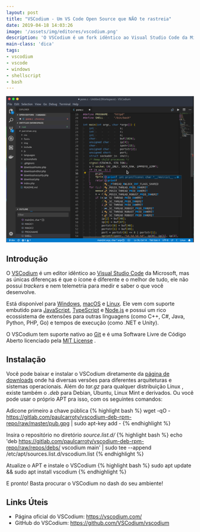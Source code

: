 ```yaml
---
layout: post
title: "VSCodium - Um VS Code Open Source que NÃO te rastreia"
date: 2019-04-18 14:03:26
image: '/assets/img/editores/vscodium.png'
description: 'O VSCodium é um fork idêntico ao Visual Studio Code da Microsoft, somente com o ícone diferente.'
main-class: 'dica'
tags:
- vscodium
- vscode
- windows
- shellscript
- bash
---
```


![VSCodium - Um VS Code Open Source que NÃO te rasrtreia](/assets/img/editores/vscodium.png)

## Introdução

O [VSCodium](https://vscodium.com/) é um editor idêntico ao [Visual Studio Code](https://code.visualstudio.com/) da Microsoft, mas as únicas diferenças é que o ícone é diferente e o melhor de tudo, ele não possui *trackers* e nem telemetria para medir e saber o que você desenvolve.

Está disponível para [Windows](http://terminalroot.com.br/2019/04/como-acessar-o-windows-pelo-linux-com-metasploit.html), [macOS](http://terminalroot.com.br/2018/03/como-instalar-o-mac-os-x-em-virtualbox-no-linux.html) e [Linux](http://cse.google.com.br/cse?cx=004473188612396442360:qs2ekmnkweq&q=Linux). Ele vem com suporte embutido para [JavaScript](http://terminalroot.com.br/2018/01/rodando-javascript-via-terminal-e-shell-via-js.html), [TypeScript](https://www.typescriptlang.org/) e [Node.js](https://nodejs.org) e possui um rico ecossistema de extensões para outras linguagens (como C++, C#, Java, Python, PHP, Go) e tempos de execução (como .NET e Unity).

O VSCodium tem suporte nativo ao [Git](http://terminalroot.com.br/git) e é uma Software Livre de Código Aberto licenciado pela [MIT License](https://opensource.org/licenses/MIT) .

## Instalação

Você pode baixar e instalar o VSCodium diretamente da [página de downloads](https://github.com/VSCodium/vscodium) onde há diversas versões para diferentes arquiteturas e sistemas operacionais. Além do *tar.gz* para qualquer distribuição Linux , existe também o *.deb* para Debian, Ubuntu, Linux Mint e derivados. Ou você pode usar o próprio APT pra isso, com os seguintes comandos:

Adicone primeiro a chave pública
{% highlight bash  %}
wget -qO - https://gitlab.com/paulcarroty/vscodium-deb-rpm-repo/raw/master/pub.gpg | sudo apt-key add -
{% endhighlight  %}

Insira o repositório no diretório *source.list.d/*
{% highlight bash  %}
echo 'deb https://gitlab.com/paulcarroty/vscodium-deb-rpm-repo/raw/repos/debs/ vscodium main' | sudo tee --append /etc/apt/sources.list.d/vscodium.list
{% endhighlight  %}

Atualize o APT e instale o VSCodium
{% highlight bash  %}
sudo apt update && sudo apt install vscodium
{% endhighlight  %}

E pronto! Basta procurar o VSCodium no dash do seu ambiente!

## Links Úteis

+ Página oficial do VSCodium: <https://vscodium.com/>
+ GitHub do VSCodium: <https://github.com/VSCodium/vscodium>


<script async src="https://pagead2.googlesyndication.com/pagead/js/adsbygoogle.js"></script>

<!-- Informat -->
<ins class="adsbygoogle"
 style="display:block"
 data-ad-client="ca-pub-2838251107855362"
 data-ad-slot="2327980059"
 data-ad-format="auto"
 data-full-width-responsive="true"></ins>

<script>
(adsbygoogle = window.adsbygoogle || []).push({});
</script>
